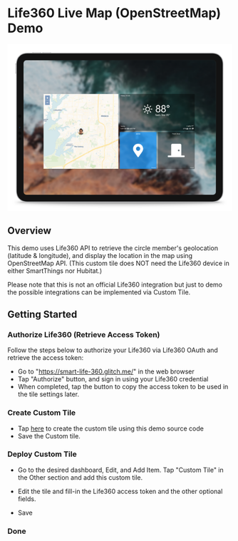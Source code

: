 # Life360 Live Map (OpenStreetMap) Demo

![overview](/Life360%20Live%20Map%20Demo/assets/live_map.png)       

## Overview
This demo uses Life360 API to retrieve the circle member's geolocation (latitude & longitude), and display the location in the map using OpenStreetMap API. (This custom tile does NOT need the Life360 device in either SmartThings nor Hubitat.)

Please note that this is not an official Life360 integration but just to demo the possible integrations can be implemented via Custom Tile.

## Getting Started

### Authorize Life360 (Retrieve Access Token)
Follow the steps below to authorize your Life360 via Life360 OAuth and retrieve the access token:
* Go to "https://smart-life-360.glitch.me/" in the web browser
* Tap "Authorize" button, and sign in using your Life360 credential 
* When completed, tap the button to copy the access token to be used in the tile settings later.

### Create Custom Tile
* Tap [here](https://sharptools.io/developer/custom-tiles/import/?url=https%3A%2F%2Fraw.githubusercontent.com%2Fjamesguitar3%2FSharpTools_custom_tile_poc%2Fmain%2FLife360%2520Live%2520Map%2520Demo%2Fsource.html) to create the custom tile using this demo source code
* Save the Custom tile.

### Deploy Custom Tile
* Go to the desired dashboard, Edit, and Add Item. Tap "Custom Tile" in the Other section and add this custom tile.

* Edit the tile and fill-in the Life360 access token and the other optional fields.  

* Save


### Done

